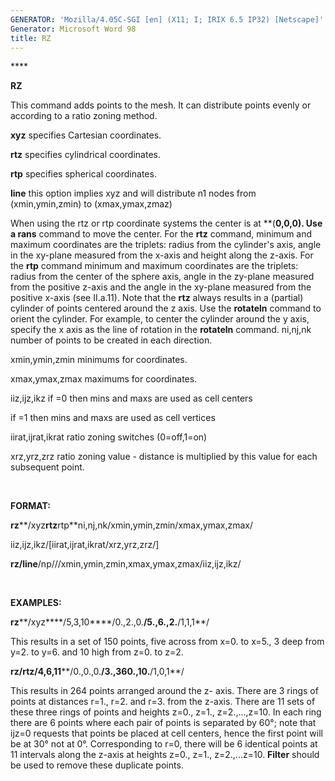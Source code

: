 ```yaml
---
GENERATOR: 'Mozilla/4.05C-SGI [en] (X11; I; IRIX 6.5 IP32) [Netscape]'
Generator: Microsoft Word 98
title: RZ
---
```


**** 

 **RZ**

  This command adds points to the mesh. It can distribute points
  evenly or according to a ratio zoning method.

  **xyz** specifies Cartesian coordinates.

  **rtz** specifies cylindrical coordinates.

  **rtp** specifies spherical coordinates.

  **line** this option implies xyz and will distribute n1 nodes from
  (xmin,ymin,zmin) to (xmax,ymax,zmaz)

  When using the rtz or rtp coordinate systems the center is at
  **(**0,0,0). Use a rans** command to move the center. For the
  **rtz** command, minimum and maximum coordinates are the triplets:
  radius from the cylinder's axis, angle in the xy-plane measured from
  the x-axis and height along the z-axis. For the **rtp** command
  minimum and maximum coordinates are the triplets: radius from the
  center of the sphere axis, angle in the zy-plane measured from the
  positive z-axis and the angle in the xy-plane measured from the
  positive x-axis (see II.a.11). Note that the **rtz** always results
  in a (partial) cylinder of points centered around the z axis. Use
  the **rotateln** command to orient the cylinder. For example, to
  center the cylinder around the y axis, specify the x axis as the
  line of rotation in the **rotateln** command.
  ni,nj,nk number of points to be created in each direction.

  xmin,ymin,zmin minimums for coordinates.

  xmax,ymax,zmax maximums for coordinates.

  iiz,ijz,ikz if =0 then mins and maxs are used as cell centers

  if =1 then mins and maxs are used as cell vertices

  iirat,ijrat,ikrat ratio zoning switches (0=off,1=on)

  xrz,yrz,zrz ratio zoning value - distance is multiplied by this
  value for each subsequent point.

   

 **FORMAT:**

 **rz****/xyz****rtz****rtp**ni,nj,nk/xmin,ymin,zmin/xmax,ymax,zmax/

 iiz,ijz,ikz/[iirat,ijrat,ikrat/xrz,yrz,zrz/]

 **rz/line**/np///xmin,ymin,zmin,xmax,ymax,zmax/iiz,ijz,ikz/

  

 **EXAMPLES:**

 **rz****/xyz****/5,3,10****/0.,2.,0.****/5.,6.,2.****/1,1,1**/

 This results in a set of 150 points, five across from x=0. to x=5., 3
 deep from y=2. to y=6. and 10 high from z=0. to z=2.

 **rz/rtz/4,6,11****/0.,0.,0.****/3.,360.,10.****/1,0,1**/

 This results in 264 points arranged around the z- axis. There are 3
 rings of points at distances r=1., r=2. and r=3. from the z-axis.
 There are 11 sets of these three rings of points and heights z=0.,
 z=1., z=2.,...,z=10. In each ring there are 6 points where each pair
 of points is separated by 60°; note that ijz=0 requests that points be
 placed at cell centers, hence the first point will be at 30° not at
 0°. Corresponding to r=0, there will be 6 identical points at 11
 intervals along the z-axis at heights z=0., z=1., z=2.,...z=10.
 **Filter** should be used to remove these duplicate points.
